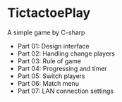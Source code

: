 # TictactoePlay
A simple game by C-sharp

+ Part 01: Design interface
+ Part 02: Handling change players
+ Part 03: Rule of game
+ Part 04: Progressing and timer
+ Part 05: Switch players
+ Part 06: Match menu
+ Part 07: LAN connection settings